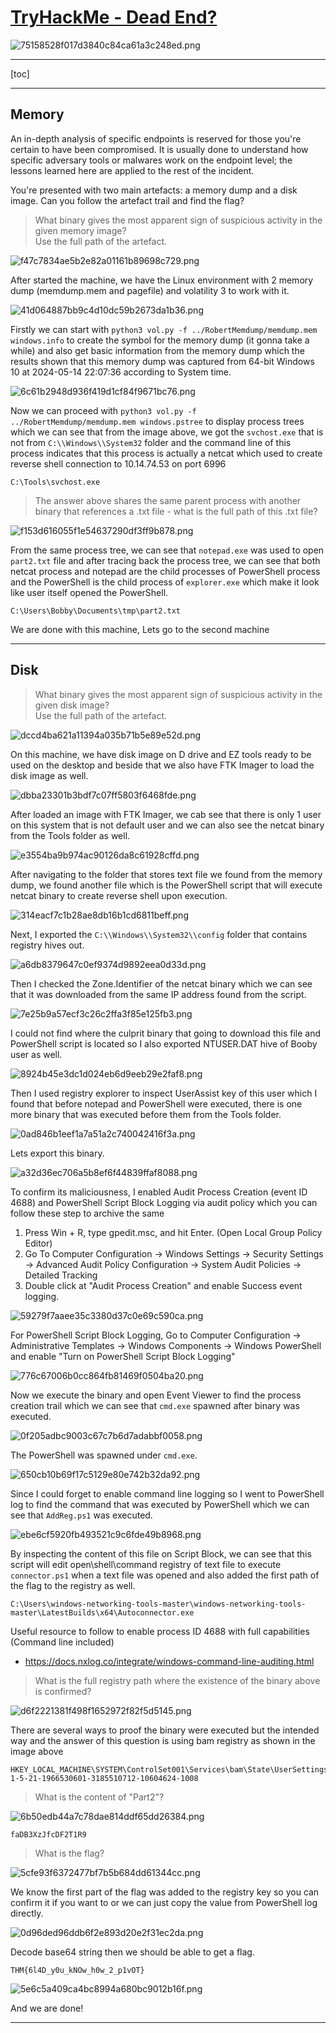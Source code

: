# [TryHackMe - Dead End?](https://tryhackme.com/room/deadend)
![75158528f017d3840c84ca61a3c248ed.png](../../_resources/75158528f017d3840c84ca61a3c248ed.png)
***
[toc]
***
## Memory
An in-depth analysis of specific endpoints is reserved for those you're certain to have been compromised. It is usually done to understand how specific adversary tools or malwares work on the endpoint level; the lessons learned here are applied to the rest of the incident.

You're presented with two main artefacts: a memory dump and a disk image. Can you follow the artefact trail and find the flag?

>What binary gives the most apparent sign of suspicious activity in the given memory image? <br>
Use the full path of the artefact.

![f47c7834ae5b2e82a01161b89698c729.png](../../_resources/f47c7834ae5b2e82a01161b89698c729.png)

After started the machine, we have the Linux environment with 2 memory dump (memdump.mem and pagefile) and volatility 3 to work with it.

![41d064887bb9c4d10dc59b2673da1b36.png](../../_resources/41d064887bb9c4d10dc59b2673da1b36.png)

Firstly we can start with `python3 vol.py -f ../RobertMemdump/memdump.mem windows.info` to create the symbol for the memory dump (it gonna take a while) and also get basic information from the memory dump which the results shown that this memory dump was captured from 64-bit Windows 10 at 2024-05-14 22:07:36 according to System time.

![6c61b2948d936f419d1cf84f9671bc76.png](../../_resources/6c61b2948d936f419d1cf84f9671bc76.png)

Now we can proceed with `python3 vol.py -f ../RobertMemdump/memdump.mem windows.pstree` to display process trees which we can see that from the image above, we got the `svchost.exe` that is not from `C:\\Windows\\System32` folder and the command line of this process indicates that this process is actually a netcat which used to create reverse shell connection to 10.14.74.53 on port 6996

```
C:\Tools\svchost.exe
```

>The answer above shares the same parent process with another binary that references a .txt file - what is the full path of this .txt file?

![f153d616055f1e54637290df3ff9b878.png](../../_resources/f153d616055f1e54637290df3ff9b878.png)

From the same process tree, we can see that `notepad.exe` was used to open `part2.txt` file and after tracing back the process tree, we can see that both netcat process and notepad are the child processes of PowerShell process and the PowerShell is the child process of `explorer.exe` which make it look like user itself opened the PowerShell. 

```
C:\Users\Bobby\Documents\tmp\part2.txt
```

We are done with this machine, Lets go to the second machine

***
## Disk
>What binary gives the most apparent sign of suspicious activity in the given disk image?<br>Use the full path of the artefact.

![dccd4ba621a11394a035b71b5e89e52d.png](../../_resources/dccd4ba621a11394a035b71b5e89e52d.png)

On this machine, we have disk image on D drive and EZ tools ready to be used on the desktop and beside that we also have FTK Imager to load the disk image as well.

![dbba23301b3bdf7c07ff5803f6468fde.png](../../_resources/dbba23301b3bdf7c07ff5803f6468fde.png)

After loaded an image with FTK Imager, we cab see that there is only 1 user on this system that is not default user and we can also see the netcat binary from the Tools folder as well.

![e3554ba9b974ac90126da8c61928cffd.png](../../_resources/e3554ba9b974ac90126da8c61928cffd.png)

After navigating to the folder that stores text file we found from the memory dump, we found another file which is the PowerShell script that will execute netcat binary to create reverse shell upon execution.

![314eacf7c1b28ae8db16b1cd6811beff.png](../../_resources/314eacf7c1b28ae8db16b1cd6811beff.png)

Next, I exported the `C:\\Windows\\System32\\config` folder that contains registry hives out.

![a6db8379647c0ef9374d9892eea0d33d.png](../../_resources/a6db8379647c0ef9374d9892eea0d33d.png)

Then I checked the Zone.Identifier of the netcat binary which we can see that it was downloaded from the same IP address found from the script.

![7e25b9a57ecf3c26c2ffa3f85e125fb3.png](../../_resources/7e25b9a57ecf3c26c2ffa3f85e125fb3.png)

I could not find where the culprit binary that going to download this file and PowerShell script is located so I also exported NTUSER.DAT hive of Booby user as well.

![8924b45e3dc1d024eb6d9eeb29e2faf8.png](../../_resources/8924b45e3dc1d024eb6d9eeb29e2faf8.png)

Then I used registry explorer to inspect UserAssist key of this user which I found that before notepad and PowerShell were executed, there is one more binary that was executed before them from the Tools folder.

![0ad846b1eef1a7a51a2c740042416f3a.png](../../_resources/0ad846b1eef1a7a51a2c740042416f3a.png)

Lets export this binary.

![a32d36ec706a5b8ef6f44839ffaf8088.png](../../_resources/a32d36ec706a5b8ef6f44839ffaf8088.png)

To confirm its maliciousness, I enabled Audit Process Creation (event ID 4688) and PowerShell Script Block Logging via audit policy which you can follow these step to archive the same

1. Press Win + R, type gpedit.msc, and hit Enter. (Open Local Group Policy Editor)
2. Go To Computer Configuration -> Windows Settings -> Security Settings -> Advanced Audit Policy Configuration -> System Audit Policies -> Detailed Tracking
3. Double click at "Audit Process Creation" and enable Success event logging.

![59279f7aaee35c3380d37c0e69c590ca.png](../../_resources/59279f7aaee35c3380d37c0e69c590ca.png)

For PowerShell Script Block Logging, Go to Computer Configuration -> Administrative Templates -> Windows Components -> Windows PowerShell and enable "Turn on PowerShell Script Block Logging"

![776c67006b0cc864fb81469f0504ba20.png](../../_resources/776c67006b0cc864fb81469f0504ba20.png)

Now we execute the binary and open Event Viewer to find the process creation trail which we can see that `cmd.exe` spawned after binary was executed.

![0f205adbc9003c67c7b6d7adabbf0058.png](../../_resources/0f205adbc9003c67c7b6d7adabbf0058.png)

The PowerShell was spawned under `cmd.exe`.

![650cb10b69f17c5129e80e742b32da92.png](../../_resources/650cb10b69f17c5129e80e742b32da92.png)

Since I could forget to enable command line logging so I went to PowerShell log to find the command that was executed by PowerShell which we can see that `AddReg.ps1` was executed.

![ebe6cf5920fb493521c9c6fde49b8968.png](../../_resources/ebe6cf5920fb493521c9c6fde49b8968.png)

By inspecting the content of this file on Script Block, we can see that this script will edit open\shell\command registry of text file to execute `connector.ps1` when a text file was opened and also added the first path of the flag to the registry as well.

```
C:\Users\windows-networking-tools-master\windows-networking-tools-master\LatestBuilds\x64\Autoconnector.exe
```

Useful resource to follow to enable process ID 4688 with full capabilities (Command line included)
- https://docs.nxlog.co/integrate/windows-command-line-auditing.html

>What is the full registry path where the existence of the binary above is confirmed?

![d6f2221381f498f1652972f82f5d5145.png](../../_resources/d6f2221381f498f1652972f82f5d5145.png)

There are several ways to proof the binary were executed but the intended way and the answer of this question is using bam registry as shown in the image above 

```
HKEY_LOCAL_MACHINE\SYSTEM\ControlSet001\Services\bam\State\UserSettings\S-1-5-21-1966530601-3185510712-10604624-1008
```

>What is the content of "Part2"?

![6b50edb44a7c78dae814ddf65dd26384.png](../../_resources/6b50edb44a7c78dae814ddf65dd26384.png)

```
faDB3XzJfcDF2T1R9 
```

>What is the flag?

![5cfe93f6372477bf7b5b684dd61344cc.png](../../_resources/5cfe93f6372477bf7b5b684dd61344cc.png)

We know the first part of the flag was added to the registry key so you can confirm it if you want to or we can just copy the value from PowerShell log directly.

![0d96ded96ddb6f2e893d20e2f31ec2da.png](../../_resources/0d96ded96ddb6f2e893d20e2f31ec2da.png)

Decode base64 string then we should be able to get a flag.

```
THM{6l4D_y0u_kNOw_h0w_2_p1vOT}
```

![5e6c5a409ca4bc8994a680bc9012b16f.png](../../_resources/5e6c5a409ca4bc8994a680bc9012b16f.png)

And we are done!
***